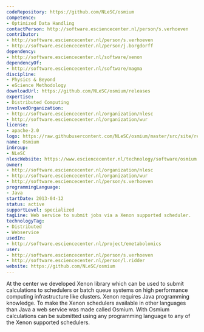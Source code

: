 ```yaml
---
codeRepository: https://github.com/NLeSC/osmium
competence:
- Optimized Data Handling
contactPerson: http://software.esciencecenter.nl/person/s.verhoeven
contributor:
- http://software.esciencecenter.nl/person/s.verhoeven
- http://software.esciencecenter.nl/person/j.borgdorff
dependency:
- http://software.esciencecenter.nl/software/xenon
dependencyOf:
- http://software.esciencecenter.nl/software/magma
discipline:
- Physics & Beyond
- eScience Methodology
downloadUrl: https://github.com/NLeSC/osmium/releases
expertise:
- Distributed Computing
involvedOrganization:
- http://software.esciencecenter.nl/organization/nlesc
- http://software.esciencecenter.nl/organization/wur
license:
- apache-2.0
logo: https://raw.githubusercontent.com/NLeSC/osmium/master/src/site/resources/images/logo.png
name: Osmium
inGroup:
- NLeSC
nlescWebsite: https://www.esciencecenter.nl/technology/software/osmium
owner:
- http://software.esciencecenter.nl/organization/nlesc
- http://software.esciencecenter.nl/organization/wur
- http://software.esciencecenter.nl/person/s.verhoeven
programmingLanguage:
- Java
startDate: 2013-04-12
status: active
supportLevel: specialized
tagLine: Web service to submit jobs via a Xenon supported scheduler.
technologyTag:
- Distributed
- Webservice
usedIn:
- http://software.esciencecenter.nl/project/emetabolomics
user:
- http://software.esciencecenter.nl/person/s.verhoeven
- http://software.esciencecenter.nl/person/l.ridder
website: https://github.com/NLeSC/osmium
---
```

At the center we developed Xenon library which can be used to submit calculations to schedulers or batch queue systems on high performance computing infrastructure like clusters. Xenon requires Java programming knowledge. To make the Xenon schedulers available in other languages than Java a web service was made called Osmium. With Osmium calculations can be submitted using any programming language to any of the Xenon supported schedulers.
